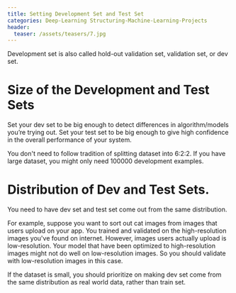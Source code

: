 ```yaml
---
title: Setting Development Set and Test Set
categories: Deep-Learning Structuring-Machine-Learning-Projects
header:
  teaser: /assets/teasers/7.jpg
---
```


Development set is also called hold-out validation set, validation set, or dev set.

# Size of the Development and Test Sets

Set your dev set to be big enough to detect differences in algorithm/models you’re trying out.
Set your test set to be big enough to give high confidence in the overall performance of your system.

You don't need to follow tradition of splitting dataset into 6:2:2. If you have large dataset, you might only need 100000 development examples.

# Distribution of Dev and Test Sets.

You need to have dev set and test set come out from the same distribution.

For example, suppose you want to sort out cat images from images that users upload on your app. You trained and validated on the high-resolution images you've found on internet. However, images users actually upload is low-resolution. Your model that have been optimized to high-resolution images might not do well on low-resolution images. So you should validate with low-resolution images in this case.

If the dataset is small, you should prioritize on making dev set come from the same distribution as real world data, rather than train set.
